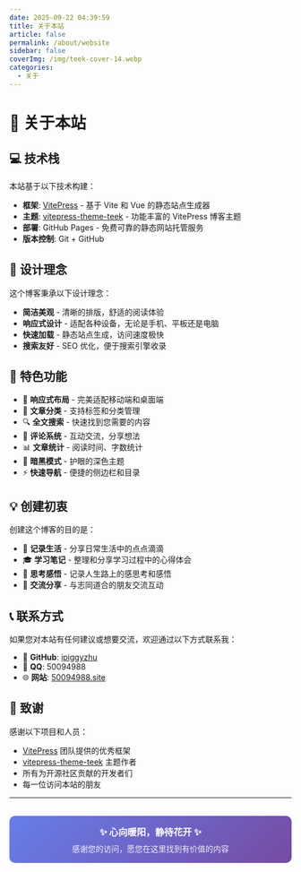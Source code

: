 ```yaml
---
date: 2025-09-22 04:39:59
title: 关于本站
article: false
permalink: /about/website
sidebar: false
coverImg: /img/teek-cover-14.webp
categories:
  - 关于
---
```


# 🎉 关于本站

## 💻 技术栈

本站基于以下技术构建：

- **框架**: [VitePress](https://vitepress.dev/) - 基于 Vite 和 Vue 的静态站点生成器
- **主题**: [vitepress-theme-teek](https://github.com/Kele-Bingtang/vitepress-theme-teek) - 功能丰富的 VitePress 博客主题
- **部署**: GitHub Pages - 免费可靠的静态网站托管服务
- **版本控制**: Git + GitHub

## 🎨 设计理念

这个博客秉承以下设计理念：

- **简洁美观** - 清晰的排版，舒适的阅读体验
- **响应式设计** - 适配各种设备，无论是手机、平板还是电脑
- **快速加载** - 静态站点生成，访问速度极快
- **搜索友好** - SEO 优化，便于搜索引擎收录

## 🚀 特色功能

- 📱 **响应式布局** - 完美适配移动端和桌面端
- 🎯 **文章分类** - 支持标签和分类管理
- 🔍 **全文搜索** - 快速找到您需要的内容
- 💬 **评论系统** - 互动交流，分享想法
- 📊 **文章统计** - 阅读时间、字数统计
- 🌙 **暗黑模式** - 护眼的深色主题
- ⚡ **快速导航** - 便捷的侧边栏和目录

## 💡 创建初衷

创建这个博客的目的是：

- 📝 **记录生活** - 分享日常生活中的点点滴滴
- 🎓 **学习笔记** - 整理和分享学习过程中的心得体会
- 💭 **思考感悟** - 记录人生路上的感思考和感悟
- 🤝 **交流分享** - 与志同道合的朋友交流互动

## 📞 联系方式

如果您对本站有任何建议或想要交流，欢迎通过以下方式联系我：

- 🐙 **GitHub**: [ipiggyzhu](https://github.com/ipiggyzhu)
- 💬 **QQ**: 50094988
- 🌐 **网站**: [50094988.site](https://50094988.site)

## 🙏 致谢

感谢以下项目和人员：

- [VitePress](https://vitepress.dev/) 团队提供的优秀框架
- [vitepress-theme-teek](https://github.com/Kele-Bingtang/vitepress-theme-teek) 主题作者
- 所有为开源社区贡献的开发者们
- 每一位访问本站的朋友

---

<div style="text-align: center; margin-top: 2rem; padding: 1rem; background: linear-gradient(135deg, #667eea 0%, #764ba2 100%); border-radius: 10px; color: white;">
  <h3 style="margin: 0; color: white;">✨ 心向暖阳，静待花开 ✨</h3>
  <p style="margin: 0.5rem 0 0 0; opacity: 0.9;">感谢您的访问，愿您在这里找到有价值的内容</p>
</div>
